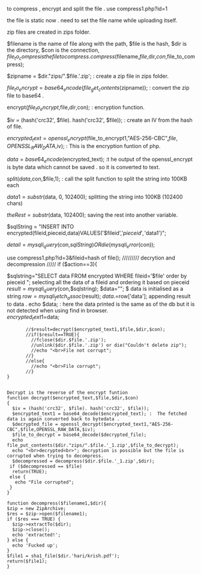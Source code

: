 to compress , encrypt and split the file . use compress1.php?id=1

the file is static now . need to set the file name while uploading itself. 

zip files are created in zips folder.

$filename is the name of file along with the path, $file is the hash, $dir is the directory, $con is the connection, $file_to_compres is the file to compress.
compress($filename,$file,$dir,$con,$file_to_compress);

$zipname = $dir."zips/".$file.'.zip'; : create a zip file in zips folder.

$file_to_encrypt = base64_encode(file_get_contents($zipname)); :  convert the zip file to base64 .

encrypt($file_to_encrypt,$file,$dir,$con); : encryption function. 

$iv = (hash('crc32', $file). hash('crc32', $file)); : create an IV from the hash of file.

$encrypted_text =  openssl_encrypt($file_to_encrypt1,"AES-256-CBC",$file,OPENSSL_RAW_DATA,$iv); : This is the encryption funtion of php. 

$data = base64_encode($encrypted_text); :t he output of the openssl_encrypt is byte data which cannot be saved . so it is converted to text.

split($data,$con,$file,1); : call the split function to split the string into 100KB each

$data1 = substr($data, 0, 102400); splitting the string into 100KB (102400 chars)

$theRest = substr($data, 102400); saving the rest into another variable.

$sqlString = "INSERT INTO encrypted(fileid,pieceid,data)VALUES('$fileid','$pieceid','$data1')";
       
$detail = mysqli_query($con,$sqlString) OR die(mysqli_error($con));


use compress1.php?id=3&fileid=hash of file();
///////// decrytion and decompression /////
if ($action==3){

$sqlstring="SELECT data FROM encrypted WHERE fileid='$file' order by pieceid ";  selecting all the data of a fileid and ordering it based on pieceid
$result=mysqli_query($con,$sqlstring);
$data=""; $ data is initialised as a string
$row = mysqli_fetch_assoc($result);
$data .=$row['data']; appending result to data .
echo $data; : here the data printed is the same as of the db but it is not detected when using find in browser.  
$encrypted_text1 =$data;

           //$result=decrypt($encrypted_text1,$file,$dir,$con);
           //if($result==TRUE){
             //fclose($dir.$file.'.zip');
             //unlink($dir.$file.'.zip') or die("Couldn't delete zip");
             //echo "<br>File not corrupt";
           //}
           //else{
             //echo "<br>File corrupt";
           //}
    }
    
    
    Decrypt is the reverse of the encrypt funtion
    function decrypt($encrypted_text,$file,$dir,$con)
    {
      $iv = (hash('crc32', $file). hash('crc32', $file));
      $encrypted_text1 = base64_decode($encrypted_text); :  The fetched data is again converted back to bytedata .
      $decrypted_file = openssl_decrypt($encrypted_text1,"AES-256-CBC",$file,OPENSSL_RAW_DATA,$iv);
      $file_to_decrypt = base64_decode($decrypted_file);
      echo file_put_contents($dir."zips/".$file.'_1.zip',$file_to_decrypt); 
      echo "<br>decrypted<br>"; decryption is possible but the file is corrupted when trying to decompress. 
      $decompressed = decompress($dir.$file.'_1.zip',$dir);
     if ($decompressed == $file)
      return(TRUE);
     else {
       echo "File corrupted";
     }
    }
    
    function decompress($filename1,$dir){
    $zip = new ZipArchive;
    $res = $zip->open($filename1);
    if ($res === TRUE) {
      $zip->extractTo($dir);
      $zip->close();
      echo 'extracted!';
    } else {
      echo 'Fucked up';
    }
    $file1 = sha1_file($dir.'hari/krish.pdf');
    return($file1);
    }
